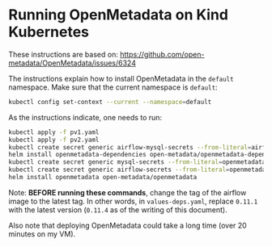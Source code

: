 # Running OpenMetadata on Kind Kubernetes

These instructions are based on: https://github.com/open-metadata/OpenMetadata/issues/6324

The instructions explain how to install OpenMetadata in the `default` namespace. Make sure that the current namespace is `default`:

```bash
kubectl config set-context --current --namespace=default
```

As the instructions indicate, one needs to run:

```bash
kubectl apply -f pv1.yaml
kubectl apply -f pv2.yaml
kubectl create secret generic airflow-mysql-secrets --from-literal=airflow-mysql-password=airflow_pass
helm install openmetadata-dependencies open-metadata/openmetadata-dependencies --values values-deps.yaml
kubectl create secret generic mysql-secrets --from-literal=openmetadata-mysql-password=openmetadata_password
kubectl create secret generic airflow-secrets --from-literal=openmetadata-airflow-password=admin
helm install openmetadata open-metadata/openmetadata
```

Note: **BEFORE running these commands**, change the tag of the airflow image to the latest tag. In other words, in `values-deps.yaml`, replace `0.11.1` with the latest version (`0.11.4` as of the writing of this document).

Also note that deploying OpenMetadata could take a long time (over 20 minutes on my VM).
